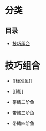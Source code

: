 # 分类
<!-- START doctoc generated TOC please keep comment here to allow auto update -->
<!-- DON'T EDIT THIS SECTION, INSTEAD RE-RUN doctoc TO UPDATE -->
## 目录

- [技巧组合](#%E6%8A%80%E5%B7%A7%E7%BB%84%E5%90%88)

<!-- END doctoc generated TOC please keep comment here to allow auto update -->

# 技巧组合

- [[标准鱼]]
- [[鳍]]


- 带鳍二阶鱼
- 带鳍三阶鱼
- 带鳍四阶鱼

